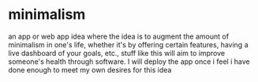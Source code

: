 # minimalism
an app or web app idea where the idea is to augment the amount of minimalism in one's life, whether it's by offering certain features, having a live dashboard of your goals, etc., stuff like this will aim to improve someone's health through software. I will deploy the app once i feel i have done enough to meet my own desires for this idea
